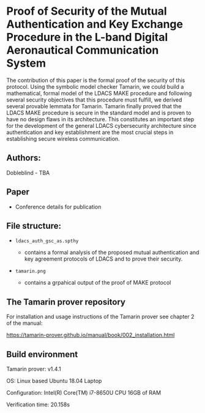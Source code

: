 # Proof of Security of the Mutual Authentication and Key Exchange Procedure in the L-band Digital Aeronautical Communication System

The contribution of this paper is the formal proof of the security of this protocol. Using the symbolic model checker Tamarin, we could build a mathematical, formal model of the LDACS MAKE procedure and following several security objectives that this procedure must fulfill, we derived several provable lemmata for Tamarin. Tamarin finally proved that the LDACS MAKE procedure is secure in the standard model and is proven to have no design flaws in its architecture.
This constitutes an important step for the development of the general LDACS cybersecurity architecture since authentication and key establishment are the most crucial steps in establishing secure wireless communication.

## Authors: 

Dobleblind - TBA

## **Paper**

- Conference details for publication

## **File structure:**

- `ldacs_auth_gsc_as.spthy`

  - contains a formal analysis of the proposed mutual authentication and key agreement protocols of LDACS and to prove their security.
  
- `tamarin.png`

  - contains a grpahical output of the proof of MAKE protocol 
  

## The Tamarin prover repository

For installation and usage instructions of the Tamarin prover see chapter 2 of the manual:

https://tamarin-prover.github.io/manual/book/002_installation.html

## Build environment

Tamarin prover: v1.4.1

OS: Linux based Ubuntu 18.04 Laptop

Configuration: Intel(R) Core(TM) i7-8650U CPU 16GB of RAM

Verification time: 20.158s  

